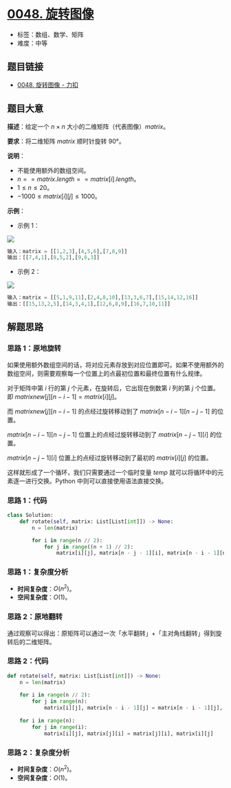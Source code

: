 # [0048. 旋转图像](https://leetcode.cn/problems/rotate-image/)

- 标签：数组、数学、矩阵
- 难度：中等

## 题目链接

- [0048. 旋转图像 - 力扣](https://leetcode.cn/problems/rotate-image/)

## 题目大意

**描述**：给定一个 $n \times n$ 大小的二维矩阵（代表图像）$matrix$。

**要求**：将二维矩阵 $matrix$ 顺时针旋转 90°。

**说明**：

- 不能使用额外的数组空间。
- $n == matrix.length == matrix[i].length$。
- $1 \le n \le 20$。
- $-1000 \le matrix[i][j] \le 1000$。

**示例**：

- 示例 1：

![](https://assets.leetcode.com/uploads/2020/08/28/mat1.jpg)

```python
输入：matrix = [[1,2,3],[4,5,6],[7,8,9]]
输出：[[7,4,1],[8,5,2],[9,6,3]]
```

- 示例 2：

![](https://assets.leetcode.com/uploads/2020/08/28/mat2.jpg)

```python
输入：matrix = [[5,1,9,11],[2,4,8,10],[13,3,6,7],[15,14,12,16]]
输出：[[15,13,2,5],[14,3,4,1],[12,6,8,9],[16,7,10,11]]
```

## 解题思路

### 思路 1：原地旋转

如果使用额外数组空间的话，将对应元素存放到对应位置即可。如果不使用额外的数组空间，则需要观察每一个位置上的点最初位置和最终位置有什么规律。

对于矩阵中第 $i$ 行的第 $j$ 个元素，在旋转后，它出现在倒数第 $i$ 列的第 $j$ 个位置。即 $matrixnew[j][n − i − 1] = matrix[i][j]$。

而  $matrixnew[j][n - i - 1]$  的点经过旋转移动到了 $matrix[n − i − 1][n − j − 1]$ 的位置。

$matrix[n − i − 1][n − j − 1]$ 位置上的点经过旋转移动到了 $matrix[n − j − 1][i]$  的位置。

$matrix[n− j − 1][i]$  位置上的点经过旋转移动到了最初的 $matrix[i][j]$ 的位置。

这样就形成了一个循环，我们只需要通过一个临时变量 $temp$ 就可以将循环中的元素逐一进行交换。Python 中则可以直接使用语法直接交换。

### 思路 1：代码

```python
class Solution:
    def rotate(self, matrix: List[List[int]]) -> None:
        n = len(matrix)

        for i in range(n // 2):
            for j in range((n + 1) // 2):
                matrix[i][j], matrix[n - j - 1][i], matrix[n - i - 1][n - j - 1], matrix[j][n - i - 1] = matrix[n - j - 1][i], matrix[n - i - 1][n - j - 1], matrix[j][n - i - 1], matrix[i][j]
```

### 思路 1：复杂度分析

- **时间复杂度**：$O(n^2)$。
- **空间复杂度**：$O(1)$。

### 思路 2：原地翻转

通过观察可以得出：原矩阵可以通过一次「水平翻转」+「主对角线翻转」得到旋转后的二维矩阵。

### 思路 2：代码

```python
def rotate(self, matrix: List[List[int]]) -> None:
    n = len(matrix)
    
    for i in range(n // 2):
        for j in range(n):
            matrix[i][j], matrix[n - i - 1][j] = matrix[n - i - 1][j], matrix[i][j]
    
    for i in range(n):
        for j in range(i):
            matrix[i][j], matrix[j][i] = matrix[j][i], matrix[i][j]
```

### 思路 2：复杂度分析

- **时间复杂度**：$O(n^2)$。
- **空间复杂度**：$O(1)$。

